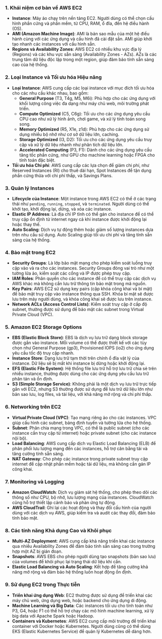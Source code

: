 

### 1. **Khái niệm cơ bản về AWS EC2**
   - **Instance**: Máy ảo chạy trên nền tảng EC2. Người dùng có thể chọn cấu hình phần cứng và phần mềm, từ CPU, RAM, ổ đĩa, đến hệ điều hành (OS).
   - **AMI (Amazon Machine Image)**: AMI là bản sao mẫu của một hệ điều hành cùng với các ứng dụng và cấu hình đã cài đặt sẵn. AMI giúp khởi tạo nhanh các instances với cấu hình sẵn.
   - **Regions và Availability Zones**: AWS EC2 có nhiều khu vực địa lý (Regions) và các khu vực sẵn sàng (Availability Zones - AZs). AZs là các trung tâm dữ liệu độc lập trong một region, giúp đảm bảo tính sẵn sàng cao của hệ thống.

### 2. **Loại Instance và Tối ưu hóa Hiệu năng**
   - **Loại Instance**: AWS cung cấp các loại instance với mục đích tối ưu hóa cho các nhu cầu khác nhau, bao gồm:
      - **General Purpose** (T3, T4g, M5, M6i): Phù hợp cho các ứng dụng với khối lượng công việc đa dạng như máy chủ web, môi trường phát triển.
      - **Compute Optimized** (C5, C6g): Tối ưu cho các ứng dụng yêu cầu CPU cao như xử lý hình ảnh, chơi game, và xử lý tính toán song song.
      - **Memory Optimized** (R5, X1e, z1d): Phù hợp cho các ứng dụng sử dụng nhiều bộ nhớ như cơ sở dữ liệu lớn, caching.
      - **Storage Optimized** (I3, D2): Tối ưu cho các ứng dụng yêu cầu truy cập và xử lý dữ liệu nhanh như phân tích dữ liệu lớn.
      - **Accelerated Computing** (P3, F1): Dành cho các ứng dụng yêu cầu tăng tốc phần cứng, như GPU cho machine learning hoặc FPGA cho tính toán đặc biệt.
   - **Tối ưu hóa Chi phí**: AWS cung cấp các lựa chọn để giảm chi phí, như Reserved Instances (RI) cho thuê dài hạn, Spot Instances để tận dụng phần cứng thừa với chi phí thấp, và Savings Plans.

### 3. **Quản lý Instances**
   - **Lifecycle của Instance**: Một instance trong AWS EC2 có thể ở các trạng thái như `pending`, `running`, `stopped`, và `terminated`. Người dùng có thể khởi tạo, khởi động lại, dừng, và xóa các instance.
   - **Elastic IP Address**: Là địa chỉ IP tĩnh có thể gán cho instance để có thể truy cập ổn định từ internet ngay cả khi instance được khởi động lại hoặc thay thế.
   - **Auto Scaling**: Dịch vụ tự động thêm hoặc giảm số lượng instances dựa trên nhu cầu sử dụng. Auto Scaling giúp tối ưu chi phí và tăng tính sẵn sàng của hệ thống.

### 4. **Bảo mật trong EC2**
   - **Security Groups**: Là lớp bảo mật mạng cho phép kiểm soát luồng truy cập vào và ra cho các instances. Security Groups đóng vai trò như một tường lửa ảo, kiểm soát các cổng và IP được phép truy cập.
   - **IAM Roles**: Phân quyền cho các instance để có thể truy cập các dịch vụ AWS khác mà không cần lưu trữ thông tin bảo mật trong mã nguồn. 
   - **Key Pairs**: AWS EC2 sử dụng key pairs (cặp khóa công khai và bí mật) để bảo mật truy cập vào instance thông qua SSH. Khóa bí mật sẽ được lưu trên máy người dùng, và khóa công khai sẽ được lưu trên instance.
   - **Network ACLs (Access Control Lists)**: Kiểm soát truy cập ở cấp độ subnet, thường được sử dụng để bảo mật các subnet trong Virtual Private Cloud (VPC).

### 5. **Amazon EC2 Storage Options**
   - **EBS (Elastic Block Store)**: EBS là dịch vụ lưu trữ dạng block storage được gắn vào instance. Mỗi volume có thể được thiết kế với các tùy chọn như General Purpose (gp3), Provisioned IOPS (io2) cho ứng dụng yêu cầu tốc độ truy cập nhanh.
   - **Instance Store**: Dạng lưu trữ tạm thời trên chính ổ đĩa vật lý của instance. Dữ liệu sẽ bị mất khi instance bị dừng hoặc khởi động lại.
   - **EFS (Elastic File System)**: Hệ thống file lưu trữ hỗ trợ lưu trữ chia sẻ trên nhiều instance, thường được dùng cho các ứng dụng yêu cầu lưu trữ phân tán và ổn định.
   - **S3 (Simple Storage Service)**: Không phải là một dịch vụ lưu trữ trực tiếp gắn với EC2, nhưng S3 thường được sử dụng để lưu trữ dữ liệu lớn như bản sao lưu, log files, và tài liệu, với khả năng mở rộng và chi phí thấp.

### 6. **Networking trên EC2**
   - **Virtual Private Cloud (VPC)**: Tạo mạng riêng ảo cho các instances. VPC giúp cấu hình các subnet, bảng định tuyến và tường lửa cho hệ thống.
   - **Subnet**: Phân chia mạng trong VPC, có thể là public subnet (cho các instance cần truy cập từ internet) hoặc private subnet (cho các instance nội bộ).
   - **Load Balancing**: AWS cung cấp dịch vụ Elastic Load Balancing (ELB) để phân phối lưu lượng mạng đến các instances, hỗ trợ cân bằng tải và tăng cường tính sẵn sàng.
   - **NAT Gateway**: Cho phép các instance trong private subnet truy cập internet để cập nhật phần mềm hoặc tải dữ liệu, mà không cần gán IP công khai.

### 7. **Monitoring và Logging**
   - **Amazon CloudWatch**: Dịch vụ giám sát hệ thống, cho phép theo dõi các thông số như CPU, bộ nhớ, lưu lượng mạng của instances. CloudWatch cũng hỗ trợ thiết lập cảnh báo và phản ứng tự động.
   - **AWS CloudTrail**: Ghi lại các hoạt động và thay đổi cấu hình của người dùng với các dịch vụ AWS, giúp kiểm tra và audit các thay đổi, đảm bảo tính bảo mật.

### 8. **Các tính năng Khả dụng Cao và Khôi phục**
   - **Multi-AZ Deployment**: AWS cung cấp khả năng triển khai các instance qua nhiều Availability Zones để đảm bảo tính sẵn sàng cao trong trường hợp một AZ bị gián đoạn.
   - **Snapshots**: AWS EBS cho phép người dùng tạo snapshots (bản sao lưu) của volumes để khôi phục lại trạng thái dữ liệu khi cần.
   - **Elastic Load Balancing và Auto Scaling**: Kết hợp để tăng cường khả năng mở rộng và đảm bảo hệ thống luôn hoạt động ổn định.

### 9. **Sử dụng EC2 trong Thực tiễn**
   - **Triển khai ứng dụng Web**: EC2 thường được sử dụng để triển khai các máy chủ web, ứng dụng web, hoặc backend cho ứng dụng di động.
   - **Machine Learning và Big Data**: Các instances tối ưu cho tính toán như P3, G4, hoặc F1 có thể hỗ trợ chạy các mô hình machine learning, xử lý big data với Apache Spark hoặc Hadoop.
   - **Containers và Kubernetes**: AWS EC2 cung cấp môi trường để triển khai container với Docker hoặc Kubernetes. Người dùng cũng có thể dùng EKS (Elastic Kubernetes Service) để quản lý Kubernetes dễ dàng hơn.
